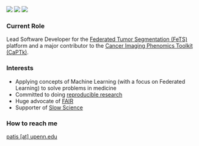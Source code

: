 <!--
**sarthakpati/sarthakpati** is a ✨ _special_ ✨ repository because its `README.md` (this file) appears on your GitHub profile.

### Hi there 👋

Here are some ideas to get you started:

- 🔭 I’m currently working on ...
- 🌱 I’m currently learning ...
- 👯 I’m looking to collaborate on ...
- 🤔 I’m looking for help with ...
- 💬 Ask me about ...
- 📫 How to reach me: ...
- 😄 Pronouns: ...
- ⚡ Fun fact: ...
-->

<!--
<p align="center">
-->
<a href="https://scholar.google.com/citations?user=lL5jPysAAAAJ&hl=en" alt="Citation"><img src="https://img.shields.io/badge/Google%20Scholar-Profile-red" /></a>
<a href="https://orcid.org/0000-0003-2243-8487" alt="Citation"><img src="https://img.shields.io/badge/Orc--ID-Profile-green" /></a>
<a href="https://www.linkedin.com/in/sarthakpati" alt="Citation"><img src="https://img.shields.io/badge/LinkedIn-Profile-blue" /></a>
<!--
</p>
<a href="https://twitter.com/sarthakpati" alt="Citation"><img src="https://img.shields.io/twitter/follow/sarthakpati?style=social" /></a>
-->

### Current Role 
Lead Software Developer for the [Federated Tumor Segmentation (FeTS)](https://www.fets.ai/) platform and a major contributor to the [Cancer Imaging Phenomics Toolkit (CaPTk)](https://www.med.upenn.edu/cbica/captk/).

### Interests
- Applying concepts of Machine Learning (with a focus on Federated Learning) to solve problems in medicine
- Committed to doing [reproducible research](https://ropensci.github.io/reproducibility-guide/sections/introduction/)
- Huge advocate of [FAIR](https://en.wikipedia.org/wiki/FAIR_data)
- Supporter of [Slow Science](http://slow-science.org/)

### How to reach me 
[patis [at] upenn.edu](mailto:patis@upenn.edu)
